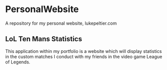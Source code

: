 # PersonalWebsite
A repository for my personal website, lukepeltier.com

## LoL Ten Mans Statistics
This application within my portfolio is a website which will display statistics in the custom matches I conduct with my friends in the video game League of Legends.
